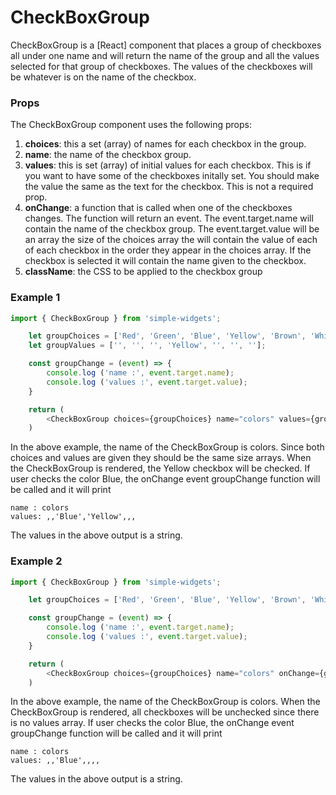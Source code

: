 # **CheckBoxGroup**

CheckBoxGroup is a [React] component that places a group of checkboxes all under one name and will return the name of the group and all the values selected for that group of checkboxes.  The values of the checkboxes will be whatever is on the name of the 
checkbox.

### **Props**
The CheckBoxGroup component uses the following props:

1. **choices**: this a set (array) of names for each checkbox in the group.
2. **name**: the name of the checkbox group.
3. **values**: this is set (array) of initial values for each checkbox.  This is if you want to have some of the checkboxes initally set.  You should make the value the same as the text for the checkbox.  This is not a required prop.
4. **onChange**: a function that is called when one of the checkboxes changes.  The function will return an event.  The 
event.target.name will contain the name of the checkbox group.  The event.target.value will be an array the size of the choices array the will contain the value of each of each checkbox in the order they appear in the choices array.  If the checkbox is selected it will contain the name given to the checkbox.
5. **className**: the CSS to be applied to the checkbox group

### **Example 1**
```javascript
import { CheckBoxGroup } from 'simple-widgets';

    let groupChoices = ['Red', 'Green', 'Blue', 'Yellow', 'Brown', 'White', 'Black'];
    let groupValues = ['', '', '', 'Yellow', '', '', ''];

    const groupChange = (event) => {
        console.log ('name :', event.target.name);
        console.log ('values :', event.target.value);
    }

    return (
        <CheckBoxGroup choices={groupChoices} name="colors" values={groupValues} onChange={groupChange} />
    )
```

In the above example, the name of the CheckBoxGroup is colors.  Since both choices and values are given they should be the same size arrays.  When the CheckBoxGroup is rendered, the Yellow checkbox will be checked.  If user checks the color Blue, the onChange event groupChange function will be called and it will print

    name : colors
    values: ,,'Blue','Yellow',,,

The values in the above output is a string.

### **Example 2**
```javascript
import { CheckBoxGroup } from 'simple-widgets';

    let groupChoices = ['Red', 'Green', 'Blue', 'Yellow', 'Brown', 'White', 'Black'];

    const groupChange = (event) => {
        console.log ('name :', event.target.name);
        console.log ('values :', event.target.value);
    }

    return (
        <CheckBoxGroup choices={groupChoices} name="colors" onChange={groupChange} />
    )
```

In the above example, the name of the CheckBoxGroup is colors.  When the CheckBoxGroup is rendered, all checkboxes will be unchecked since there is no values array.  If user checks the color Blue, the onChange event groupChange function will be called and it will print

    name : colors
    values: ,,'Blue',,,,

The values in the above output is a string.
